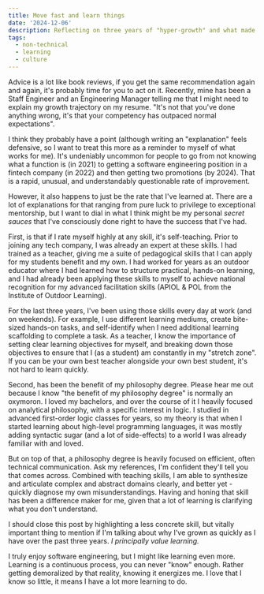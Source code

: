 ```yaml
---
title: Move fast and learn things
date: '2024-12-06'
description: Reflecting on three years of "hyper-growth" and what made it possible
tags:
  - non-technical
  - learning
  - culture
---
```


Advice is a lot like book reviews, if you get the same recommendation again and again, it's probably time for you to act on it. Recently, mine has been a Staff Engineer and an Engineering Manager telling me that I might need to explain my growth trajectory on my resume. "It's not that you've done anything wrong, it's that your competency has outpaced normal expectations".

I think they probably have a point (although writing an "explanation" feels defensive, so I want to treat this more as a reminder to myself of what works for me). It's undeniably uncommon for people to go from not knowing what a function is (in 2021) to getting a software engineering position in a fintech company (in 2022) and then getting two promotions (by 2024). That is a rapid, unusual, and understandably questionable rate of improvement.

However, it also happens to just be the rate that I've learned at. There are a lot of explanations for that ranging from pure luck to privilege to exceptional mentorship, but I want to dial in what I think might be my personal _secret sauces_ that I've consciously done right to have the success that I've had.

First, is that if I rate myself highly at any skill, it's self-teaching. Prior to joining any tech company, I was already an expert at these skills. I had trained as a teacher, giving me a suite of pedagogical skills that I can apply for my students benefit and my own. I had worked for years as an outdoor educator where I had learned how to structure practical, hands-on learning, and I had already been applying these skills to myself to achieve national recognition for my advanced facilitation skills (APIOL & POL from the Institute of Outdoor Learning).

For the last three years, I've been using those skills every day at work (and on weekends). For example, I use different learning mediums, create bite-sized hands-on tasks, and self-identify when I need additional learning scaffolding to complete a task. As a teacher, I know the importance of setting clear learning objectives for myself, and breaking down those objectives to ensure that I (as a student) am constantly in my "stretch zone". If you can be your own best teacher alongside your own best student, it's not hard to learn quickly.

Second, has been the benefit of my philosophy degree. Please hear me out because I know "the benefit of my philosophy degree" is normally an oxymoron. I loved my bachelors, and over the course of it I heavily focused on analytical philosophy, with a specific interest in logic. I studied in advanced first-order logic classes for years, so my theory is that when I started learning about high-level programming languages, it was mostly adding syntactic sugar (and a lot of side-effects) to a world I was already familiar with and loved.

But on top of that, a philosophy degree is heavily focused on efficient, often technical communication. Ask my references, I'm confident they'll tell you that comes across. Combined with teaching skills, I am able to synthesize and articulate complex and abstract domains clearly, and better yet - quickly diagnose my own misunderstandings. Having and honing that skill has been a difference maker for me, given that a lot of learning is clarifying what you don't understand.

I should close this post by highlighting a less concrete skill, but vitally important thing to mention if I'm talking about why I've grown as quickly as I have over the past three years. _I principally value learning._

I truly enjoy software engineering, but I might like learning even more. Learning is a continuous process, you can never "know" enough. Rather getting demoralized by that reality, knowing it energizes me. I love that I know so little, it means I have a lot more learning to do.
